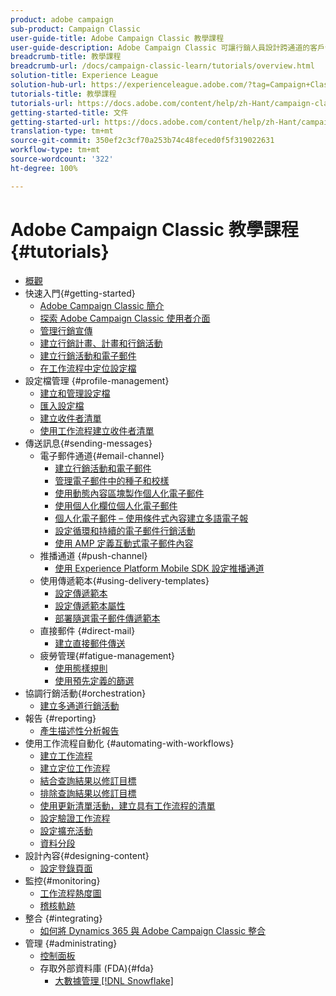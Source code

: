 ```yaml
---
product: adobe campaign
sub-product: Campaign Classic
user-guide-title: Adobe Campaign Classic 教學課程
user-guide-description: Adobe Campaign Classic 可讓行銷人員設計跨通道的客戶體驗，並提供視覺化促銷活動協調、即時互動管理和跨通道執行的環境。
breadcrumb-title: 教學課程
breadcrumb-url: /docs/campaign-classic-learn/tutorials/overview.html
solution-title: Experience League
solution-hub-url: https://experienceleague.adobe.com/?tag=Campaign+Classic#recommended/solutions/campaign
tutorials-title: 教學課程
tutorials-url: https://docs.adobe.com/content/help/zh-Hant/campaign-classic-learn/tutorials/overview.html
getting-started-title: 文件
getting-started-url: https://docs.adobe.com/content/help/zh-Hant/campaign-classic/using/getting-started/starting-with-adobe-campaign/about-adobe-campaign-classic.html
translation-type: tm+mt
source-git-commit: 350ef2c3cf70a253b74c48feced0f5f319022631
workflow-type: tm+mt
source-wordcount: '322'
ht-degree: 100%

---
```



# Adobe Campaign Classic 教學課程 {#tutorials}

+ [概觀](/help/overview.md)
+ 快速入門{#getting-started}
   + [Adobe Campaign Classic 簡介](/help/getting-started/introduction-to-adobe-campaign-classic.md)
   + [探索 Adobe Campaign Classic 使用者介面](/help/getting-started/exploring-the-adobe-campaign-classic-user-interface.md)
   + [管理行銷宣傳](/help/getting-started/managing-marketing-campaigns.md)
   + [建立行銷計畫、計畫和行銷活動](/help/getting-started/creating-a-marketing-plan-programs-and-campaigns.md)
   + [建立行銷活動和電子郵件](https://docs.adobe.com/content/help/zh-Hant/campaign-classic-learn/tutorials/getting-started/creating-a-campaign-and-an-email.html)
   + [在工作流程中定位設定檔](/help/getting-started/targeting-profiles-in-a-workflow.md)
+ 設定檔管理 {#profile-management}
   + [建立和管理設定檔](/help/profile-management/create-and-manage-profiles.md)
   + [匯入設定檔](/help/data-management/importing-profiles.md)
   + [建立收件者清單](/help/profile-management/creating-a-list-of-recipients.md)
   + [使用工作流程建立收件者清單](/help/profile-management/creating-a-list-of-recipients-with-a-workflow.md)
+ 傳送訊息{#sending-messages}
   + 電子郵件通道{#email-channel}
      + [建立行銷活動和電子郵件](/help/getting-started/creating-a-campaign-and-an-email.md)
      + [管理電子郵件中的種子和校樣](/help/sending-messages/managing-seed-and-proofs.md)
      + [使用動態內容區塊製作個人化電子郵件](/help/sending-messages/email-channel/personalization-with-dynamic-content-blocks.md)
      + [使用個人化欄位個人化電子郵件](/help/sending-messages/email-channel/personalizing-emails-using-personalization-fields.md)
      + [個人化電子郵件 – 使用條件式內容建立多語電子報](/help/sending-messages/email-channel/personalizing-emails-create-a-multi-lingual-newsletter-using-conditional-content.md)
      + [設定循環和持續的電子郵件行銷活動](/help/sending-messages/recurring-deliveries.md)
      + [使用 AMP 定義互動式電子郵件內容](/help/sending-messages/email-channel/defining-interactive-email-content-with-amp.md)
   + 推播通道 {#push-channel}
      + [使用 Experience Platform Mobile SDK 設定推播通道](/help/sending-messages/mobile-channel/configure-push-using-aep-mobile-sdk.md)
   + 使用傳遞範本{#using-delivery-templates}
      + [設定傳遞範本](/help/sending-messages/using-delivery-templates/configuring-a-delivery-template.md)
      + [設定傳遞範本屬性](/help/sending-messages/using-delivery-templates/setting-delivery-template-properties.md)
      + [部署隨選電子郵件傳遞範本](/help/sending-messages/using-delivery-templates/deploying-ad-hoc-email-delivery-template.md)
   + 直接郵件 {#direct-mail}
      + [建立直接郵件傳送](/help/sending-messages/direct-mail/creating-direct-mail-deliveries.md)
   + 疲勞管理{#fatigue-management}
      + [使用態樣規則](/help/sending-messages/fatigue-management/typology-rules-for-fatigue-management.md)
      + [使用預先定義的篩選](/help/sending-messages/fatigue-management/fatigue-management-using-filters.md)
+ 協調行銷活動{#orchestration}
   + [建立多通道行銷活動](/help/orchestrating-campaigns/multi-channel-campaigns.md)
+ 報告 {#reporting}
   + [產生描述性分析報告](/help/reporting/generating-a-descriptive-analysis-report.md)
+ 使用工作流程自動化 {#automating-with-workflows}
   + [建立工作流程](/help/automating-with-workflows/creating-a-workflow.md)
   + [建立定位工作流程](/help/automating-with-workflows/creating-a-targeting-workflow.md)
   + [結合查詢結果以修訂目標](/help/automating-with-workflows/refining-targets-by-combining-query-results.md)
   + [排除查詢結果以修訂目標](/help/automating-with-workflows/refining-targets-by-excluding-query-results.md)
   + [使用更新清單活動，建立具有工作流程的清單](/help/automating-with-workflows/using-the-update-list-activity.md)
   + [設定驗證工作流程](/help/automating-with-workflows/validation-flow-configuration.md)
   + [設定擴充活動](/help/automating-with-workflows/enrichment-activity.md)
   + [資料分段](/help/data-management/data-segmentation.md)
+ 設計內容{#designing-content}
   + [設定登錄頁面](/help/designing-content/configure-landingpages.md)
+ 監控{#monitoring}
   + [工作流程熱度圖](/help/monitoring-campaign-classic/workflow-heatmap.md)
   + [稽核軌跡](/help/monitoring-campaign-classic/audit-trail.md)
+ 整合 {#integrating}
   + [如何將 Dynamics 365 與 Adobe Campaign Classic 整合](/help/integrations/dynamics365-integration.md)
+ 管理 {#administrating}
   + [控制面板](https://docs.adobe.com/content/help/zh-Hant/campaign-classic-learn/control-panel/control-panel-overview.html)
   + 存取外部資料庫 (FDA){#fda}
      + [大數據管理 [!DNL Snowflake]](/help/administrating/snowflake/big-data-segmentation-on-snowflake.md)